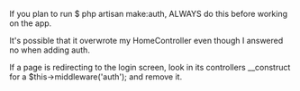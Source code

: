 If you plan to run $ php artisan make:auth, ALWAYS do this before working on the app.

It's possible that it overwrote my HomeController even though I answered no when adding auth.

If a page is redirecting to the login screen, look in its controllers __construct for a  $this->middleware('auth'); and remove it.
    